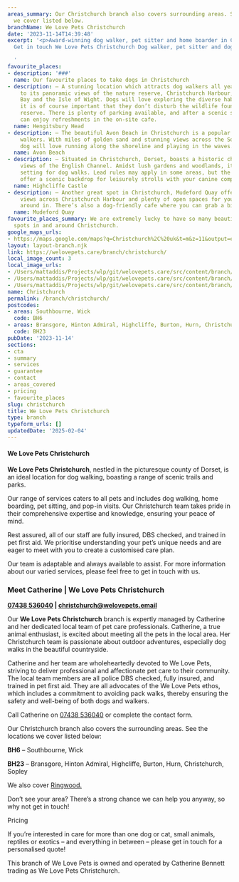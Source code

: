 ```yaml
---
areas_summary: Our Christchurch branch also covers surrounding areas. See the locations
  we cover listed below.
branchName: We Love Pets Christchurch
date: '2023-11-14T14:39:48'
excerpt: '<p>Award-winning dog walker, pet sitter and home boarder in Christchurch
  Get in touch We Love Pets Christchurch Dog walker, pet sitter and dog boarder all&hellip;</p>

  '
favourite_places:
- description: '###'
  name: Our favourite places to take dogs in Christchurch
- description: – A stunning location which attracts dog walkers all year round due
    to its panoramic views of the nature reserve, Christchurch Harbour, Bournemouth
    Bay and the Isle of Wight. Dogs will love exploring the diverse habitats, although
    it is of course important that they don’t disturb the wildlife found in the nature
    reserve. There is plenty of parking available, and after a scenic stroll, you
    can enjoy refreshments in the on-site cafe.
  name: Hengitsbury Head
- description: – The beautiful Avon Beach in Christchurch is a popular spot for dog
    walkers. With miles of golden sand and stunning views across the Solent, your
    dog will love running along the shoreline and playing in the waves.
  name: Avon Beach
- description: – Situated in Christchurch, Dorset, boasts a historic charm and picturesque
    views of the English Channel. Amidst lush gardens and woodlands, it’s a serene
    setting for dog walks. Lead rules may apply in some areas, but the castle’s grounds
    offer a scenic backdrop for leisurely strolls with your canine companion.
  name: Highcliffe Castle
- description: – Another great spot in Christchurch, Mudeford Quay offers stunning
    views across Christchurch Harbour and plenty of open spaces for your dog to run
    around in. There’s also a dog-friendly cafe where you can grab a bite to eat.
  name: Mudeford Quay
favourite_places_summary: We are extremely lucky to have so many beautiful dog walking
  spots in and around Christchurch.
google_maps_urls:
- https://maps.google.com/maps?q=Christchurch%2C%20uk&t=m&z=11&output=embed&iwloc=near
layout: layout-branch.njk
link: https://welovepets.care/branch/christchurch/
local_image_count: 3
local_image_urls:
- /Users/mattaddis/Projects/wlp/git/welovepets.care/src/content/branch/images/christchurch/We-Love-Pets-Christchurch-min-scaled.jpeg
- /Users/mattaddis/Projects/wlp/git/welovepets.care/src/content/branch/images/christchurch/Dog-Walker-in-Ringwood-1024x683.jpg
- /Users/mattaddis/Projects/wlp/git/welovepets.care/src/content/branch/images/christchurch/Catherine-Ringwood-2-scaled.jpg
name: Christchurch
permalink: /branch/christchurch/
postcodes:
- areas: Southbourne, Wick
  code: BH6
- areas: Bransgore, Hinton Admiral, Highcliffe, Burton, Hurn, Christchurch, Sopley
  code: BH23
pubDate: '2023-11-14'
sections:
- cta
- summary
- services
- guarantee
- contact
- areas_covered
- pricing
- favourite_places
slug: christchurch
title: We Love Pets Christchurch
type: branch
typeform_urls: []
updatedDate: '2025-02-04'
---
```


#### **We Love Pets Christchurch**

**We Love Pets Christchurch**, nestled in the picturesque county of Dorset, is an ideal location for dog walking, boasting a range of scenic trails and parks.

Our range of services caters to all pets and includes dog walking, home boarding, pet sitting, and pop-in visits. Our Christchurch team takes pride in their comprehensive expertise and knowledge, ensuring your peace of mind.

Rest assured, all of our staff are fully insured, DBS checked, and trained in pet first aid. We prioritise understanding your pet’s unique needs and are eager to meet with you to create a customised care plan.

Our team is adaptable and always available to assist. For more information about our varied services, please feel free to get in touch with us.

### **Meet Catherine | We Love Pets Christchurch**

**[07438 536040](tel:07438536040) | [christchurch@welovepets.email](mailto:christchurch@welovepets.email)**

Our **We Love Pets Christchurch** branch is expertly managed by Catherine and her dedicated local team of pet care professionals. Catherine, a true animal enthusiast, is excited about meeting all the pets in the local area. Her Christchurch team is passionate about outdoor adventures, especially dog walks in the beautiful countryside.

Catherine and her team are wholeheartedly devoted to We Love Pets, striving to deliver professional and affectionate pet care to their community. The local team members are all police DBS checked, fully insured, and trained in pet first aid. They are all advocates of the We Love Pets ethos, which includes a commitment to avoiding pack walks, thereby ensuring the safety and well-being of both dogs and walkers.

Call Catherine on [07438 536040](tel:07438536040) or complete the contact form.

Our Christchurch branch also covers the surrounding areas. See the locations we cover listed below:

**BH6** – Southbourne, Wick

**BH23** – Bransgore, Hinton Admiral, Highcliffe, Burton, Hurn, Christchurch, Sopley

We also cover [Ringwood.](https://welovepets.care/branch/ringwood/)

Don’t see your area? There’s a strong chance we can help you anyway, so why not get in touch!

Pricing

If you’re interested in care for more than one dog or cat, small animals, reptiles or exotics – and everything in between – please get in touch for a personalised quote!

This branch of We Love Pets is owned and operated by Catherine Bennett trading as We Love Pets Christchurch.

